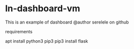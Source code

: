 # ln-dashboard-vm
This is an example of dashboard
@author serelele on github


requirements

apt install python3 pip3
pip3 install flask

